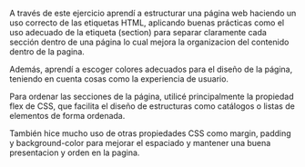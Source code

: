 A través de este ejercicio aprendí a estructurar una página web haciendo un uso correcto de las etiquetas HTML, aplicando buenas prácticas como el uso adecuado de la etiqueta (section) para separar claramente cada sección dentro de una página lo cual mejora la organizacion del contenido dentro de la pagina.

Además, aprendí a escoger colores adecuados para el diseño de la página, teniendo en cuenta cosas como la experiencia de usuario.

Para ordenar las secciones de la página, utilicé principalmente la propiedad flex de CSS, que facilita el diseño de estructuras como catálogos o listas de elementos de forma ordenada.

También hice mucho uso de otras propiedades CSS como margin, padding y background-color para mejorar el espaciado y mantener una buena presentacion y orden en la pagina.
